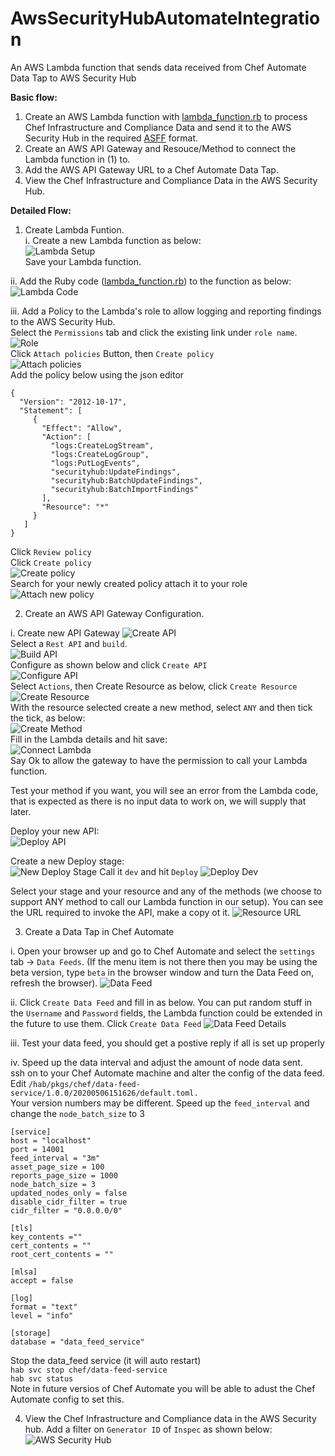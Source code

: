 # AwsSecurityHubAutomateIntegration

An AWS Lambda function that sends data received from Chef Automate Data Tap to AWS Security Hub

**Basic flow:<br />**
1. Create an AWS Lambda function with [lambda_function.rb](lambda_function.rb) to process Chef Infrastructure and Compliance Data and send it to the AWS Security Hub in the required [ASFF](https://docs.aws.amazon.com/securityhub/latest/userguide/securityhub-findings-format.html) format.<br />
2. Create an AWS API Gateway and Resouce/Method to connect the Lambda function in (1) to.<br />
3. Add the AWS API Gateway URL to a Chef Automate Data Tap.<br />
4. View the Chef Infrastructure and Compliance Data in the AWS Security Hub.<br />

**Detailed Flow:<br />**
1. Create Lambda Funtion. <br />
i. Create a new Lambda function as below:<br />
![Lambda Setup](images/lambda-setup.png "Lambda Setup")<br />
Save your Lambda function. 

ii. Add the Ruby code ([lambda_function.rb](lambda_function.rb)) to the function as below:<br />
![Lambda Code](images/ruby-lambda-function.png "Lambda Function")<br />

iii. Add a Policy to the Lambda's role to allow logging and reporting findings to the AWS Security Hub.<br />
Select the `Permissions` tab and click the existing link under `role name`.<br />
![Role](images/role.png "Role")<br />
Click `Attach policies` Button, then `Create policy`<br />
![Attach policies](images/attach_policies.png "Attach policies")<br />
Add the policy below using the json editor<br />
```
{
  "Version": "2012-10-17",
  "Statement": [
     {
       "Effect": "Allow",
       "Action": [
         "logs:CreateLogStream",
         "logs:CreateLogGroup",
         "logs:PutLogEvents",
         "securityhub:UpdateFindings",
         "securityhub:BatchUpdateFindings",
         "securityhub:BatchImportFindings"
       ],
       "Resource": "*"
     }
   ]
}
```
Click `Review policy`<br />
Click `Create policy`<br />
![Create policy](images/create_policy.png "Create policy")<br />
Search for your newly created policy attach it to your role<br />
![Attach new policy](images/attach_new_policy.png "Attach new policy")<br />

2. Create an AWS API Gateway Configuration.<br />

i. Create new API Gateway
![Create API](images/create_api.png "Create API")<br />
Select a `Rest API` and `build`.<br />
![Build API](images/build_rest.png "Build API")<br />
Configure as shown below and click `Create API`<br />
![Configure API](images/configure_api.png "Configure API")<br />
Select `Actions`, then Create Resource as below, click `Create Resource`<br />
![Create Resource](images/create_resource.png "Create Resource")<br />
With the resource selected create a new method, select `ANY` and then tick the tick, as below:<br />
![Create Method](images/create_method.png "Create Method")<br />
Fill in the Lambda details and hit save:<br />
![Connect Lambda](images/connect_to_lambda.png "Connect Lambda")<br />
Say Ok to allow the gateway to have the permission to call your Lambda function.<br />

Test your method if you want, you will see an error from the Lambda code, that is expected as there is no input data to work on, we will supply that later.<br />

Deploy your new API:<br />
![Deploy API](images/deploy_api.png "Deploy API")

Create a new Deploy stage:<br />
![New Deploy Stage](images/new_deploy_stage.png "New Deploy Stage")
Call it `dev` and hit `Deploy`
![Deploy Dev](images/deploy_dev.png "Deploy Stage Dev")

Select your stage and your resource and any of the methods (we choose to support ANY method to call our Lambda function in our setup).
You can see the URL required to invoke the API, make a copy ot it.
![Resource URL](images/resource_url.png "Resoruce URL")


3. Create a Data Tap in Chef Automate

i. Open your browser up and go to Chef Automate and select the `settings` tab -> `Data Feeds`. (If the menu item is not there then you may be using the beta version, type `beta` in the browser window and turn the Data Feed on, refresh the browser).
![Data Feed](images/data_feed.png "Data Feed")

ii. Click `Create Data Feed` and fill in as below. You can put random stuff in the `Username` and `Password` fields, the Lambda function could be extended in the future to use them.
Click `Create Data Feed`
![Data Feed Details](images/data_feed_details.png "Data Feed Details")

iii. Test your data feed, you should get a postive reply if all is set up properly

iv. Speed up the data interval and adjust the amount of node data sent.<br />
ssh on to your Chef Automate machine and alter the config of the data feed. <br />
Edit `/hab/pkgs/chef/data-feed-service/1.0.0/20200506151626/default.toml.`<br />
Your version numbers may be different. Speed up the `feed_interval` and change the `node_batch_size` to 3
```
[service]
host = "localhost"
port = 14001
feed_interval = "3m"
asset_page_size = 100
reports_page_size = 1000
node_batch_size = 3
updated_nodes_only = false
disable_cidr_filter = true
cidr_filter = "0.0.0.0/0"

[tls]
key_contents =""
cert_contents = ""
root_cert_contents = ""

[mlsa]
accept = false

[log]
format = "text"
level = "info"

[storage]
database = "data_feed_service"
```
Stop the data_feed service (it will auto restart)<br />
`hab svc stop chef/data-feed-service`<br />
`hab svc status`<br />
Note in future versios of Chef Automate you will be able to adust the Chef Automate config to set this.

4. View the Chef Infrastructure and Compliance data in the AWS Security hub. Add a filter on `Generator ID` of `Inspec` as shown below:
![AWS Security Hub](images/security_hub.png "AWS Security Hub")
